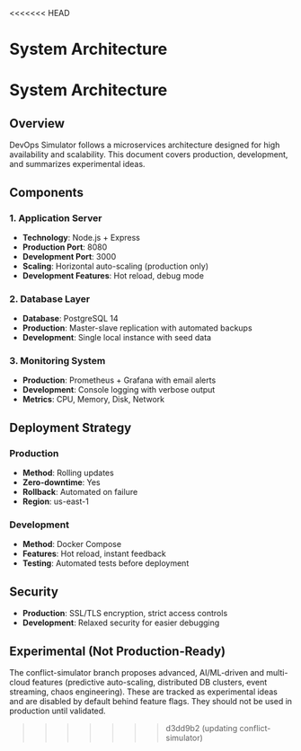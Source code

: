 <<<<<<< HEAD
# System Architecture
# System Architecture

## Overview
DevOps Simulator follows a microservices architecture designed for high availability and scalability. This document covers production, development, and summarizes experimental ideas.

## Components

### 1. Application Server
- **Technology**: Node.js + Express
- **Production Port**: 8080
- **Development Port**: 3000
- **Scaling**: Horizontal auto-scaling (production only)
- **Development Features**: Hot reload, debug mode

### 2. Database Layer
- **Database**: PostgreSQL 14
- **Production**: Master-slave replication with automated backups
- **Development**: Single local instance with seed data

### 3. Monitoring System
- **Production**: Prometheus + Grafana with email alerts
- **Development**: Console logging with verbose output
- **Metrics**: CPU, Memory, Disk, Network

## Deployment Strategy

### Production
- **Method**: Rolling updates
- **Zero-downtime**: Yes
- **Rollback**: Automated on failure
- **Region**: us-east-1

### Development
- **Method**: Docker Compose
- **Features**: Hot reload, instant feedback
- **Testing**: Automated tests before deployment

## Security
- **Production**: SSL/TLS encryption, strict access controls
- **Development**: Relaxed security for easier debugging

## Experimental (Not Production-Ready)
The conflict-simulator branch proposes advanced, AI/ML-driven and multi-cloud features (predictive auto-scaling, distributed DB clusters, event streaming, chaos engineering). These are tracked as experimental ideas and are disabled by default behind feature flags. They should not be used in production until validated.
>>>>>>> d3dd9b2 (updating conflict-simulator)
